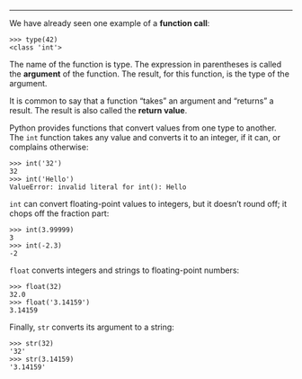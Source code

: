 --------------

We have already seen one example of a <span>**function call**</span>:

    >>> type(42)
    <class 'int'>

The name of the function is <span>type</span>. The expression in parentheses is called the <span>**argument**</span> of the function. The result, for this function, is the type of the argument.

It is common to say that a function “takes” an argument and “returns” a result. The result is also called the <span>**return value**</span>.

Python provides functions that convert values from one type to another. The <span>`int`</span> function takes any value and converts it to an integer, if it can, or complains otherwise:

    >>> int('32')
    32
    >>> int('Hello')
    ValueError: invalid literal for int(): Hello

<span>`int`</span> can convert floating-point values to integers, but it doesn’t round off; it chops off the fraction part:

    >>> int(3.99999)
    3
    >>> int(-2.3)
    -2

<span>`float`</span> converts integers and strings to floating-point numbers:

    >>> float(32)
    32.0
    >>> float('3.14159')
    3.14159

Finally, <span>`str`</span> converts its argument to a string:

    >>> str(32)
    '32'
    >>> str(3.14159)
    '3.14159'

